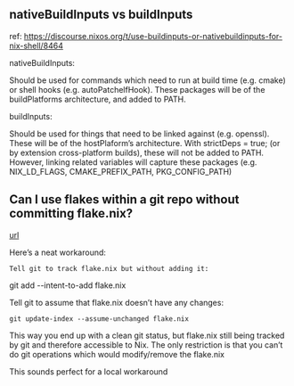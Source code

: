 ## nativeBuildInputs vs buildInputs

ref: https://discourse.nixos.org/t/use-buildinputs-or-nativebuildinputs-for-nix-shell/8464

nativeBuildInputs: 

Should be used for commands which need to run at build time (e.g. cmake) or shell hooks (e.g. autoPatchelfHook). These packages will be of the buildPlatforms architecture, and added to PATH.

buildInputs: 

Should be used for things that need to be linked against (e.g. openssl). These will be of the hostPlaform’s architecture. With strictDeps = true; (or by extension cross-platform builds), these will not be added to PATH. However, linking related variables will capture these packages (e.g. NIX_LD_FLAGS, CMAKE_PREFIX_PATH, PKG_CONFIG_PATH)


## Can I use flakes within a git repo without committing flake.nix?
[url](https://discourse.nixos.org/t/can-i-use-flakes-within-a-git-repo-without-committing-flake-nix/18196)

Here’s a neat workaround:

    Tell git to track flake.nix but without adding it:

git add --intent-to-add flake.nix

Tell git to assume that flake.nix doesn’t have any changes:

    git update-index --assume-unchanged flake.nix

This way you end up with a clean git status, but flake.nix still being tracked by git and therefore accessible to Nix. The only restriction is that you can’t do git operations which would modify/remove the flake.nix

This sounds perfect for a local workaround
